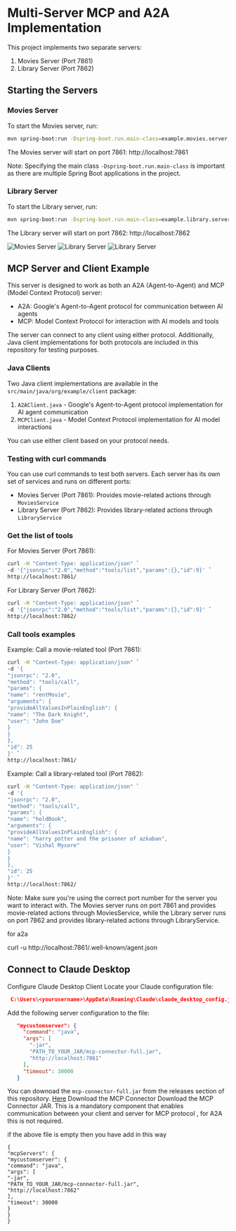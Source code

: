 # Multi-Server MCP and A2A Implementation

This project implements two separate servers:
1. Movies Server (Port 7861)
2. Library Server (Port 7862)

## Starting the Servers

### Movies Server
To start the Movies server, run:
```bash
mvn spring-boot:run -Dspring-boot.run.main-class=example.movies.server.MoviesServer -Dtools4ai.properties.path=tools4ai_movies.properties
```
The Movies server will start on port 7861: http://localhost:7861

Note: Specifying the main class `-Dspring-boot.run.main-class` is important as there are multiple Spring Boot applications in the project.

### Library Server
To start the Library server, run:
```bash
mvn spring-boot:run -Dspring-boot.run.main-class=example.library.server.LibraryServer -Dtools4ai.properties.path=tools4ai_library.properties
```
The Library server will start on port 7862: http://localhost:7862

![Movies Server](claude.png)
![Library Server](claude1.png)
![Library Server](gabbar.png)

## MCP Server and Client Example

This server is designed to work as both an A2A (Agent-to-Agent) and MCP (Model Context Protocol) server:
- A2A: Google's Agent-to-Agent protocol for communication between AI agents
- MCP: Model Context Protocol for interaction with AI models and tools

The server can connect to any client using either protocol. Additionally, Java client implementations for both protocols are included in this repository for testing purposes.

### Java Clients

Two Java client implementations are available in the `src/main/java/org/example/client` package:
1. `A2AClient.java` - Google's Agent-to-Agent protocol implementation for AI agent communication
2. `MCPClient.java` - Model Context Protocol implementation for AI model interactions

You can use either client based on your protocol needs.




### Testing with curl commands

You can use curl commands to test both servers. Each server has its own set of services and runs on different ports:
- Movies Server (Port 7861): Provides movie-related actions through `MoviesService`
- Library Server (Port 7862): Provides library-related actions through `LibraryService`

### Get the list of tools

For Movies Server (Port 7861):
```bash
curl -H "Content-Type: application/json" `
-d '{"jsonrpc":"2.0","method":"tools/list","params":{},"id":9}' `
http://localhost:7861/
```

For Library Server (Port 7862):
```bash
curl -H "Content-Type: application/json" `
-d '{"jsonrpc":"2.0","method":"tools/list","params":{},"id":9}' `
http://localhost:7862/
```

### Call tools examples

Example: Call a movie-related tool (Port 7861):
```bash
curl -H "Content-Type: application/json" `
-d '{
"jsonrpc": "2.0",
"method": "tools/call",
"params": {
"name": "rentMovie",
"arguments": {
"provideAllValuesInPlainEnglish": {
"name": "The Dark Knight",
"user": "John Doe"
}
}
},
"id": 25
}' `
http://localhost:7861/
```

Example: Call a library-related tool (Port 7862):
```bash
curl -H "Content-Type: application/json" `
-d '{
"jsonrpc": "2.0",
"method": "tools/call",
"params": {
"name": "holdBook",
"arguments": {
"provideAllValuesInPlainEnglish": {
"name": "harry potter and the prisoner of azkaban",
"user": "Vishal Mysore"
}
}
},
"id": 25
}' `
http://localhost:7862/
```

Note: Make sure you're using the correct port number for the server you want to interact with. The Movies server runs on port 7861 and provides movie-related actions through MoviesService, while the Library server runs on port 7862 and provides library-related actions through LibraryService.


for a2a

curl -u http://localhost:7861/.well-known/agent.json


## Connect to Claude Desktop
Configure Claude Desktop Client
Locate your Claude configuration file:

```json
 C:\Users\<yourusername>\AppData\Roaming\Claude\claude_desktop_config.json
```
Add the following server configuration to the file:

```json
   "mycustomserver": {
     "command": "java",
     "args": [
       "-jar",
       "PATH_TO_YOUR_JAR/mcp-connector-full.jar",
       "http://localhost:7861"
     ],
     "timeout": 30000
   }

```

You can downoad the `mcp-connector-full.jar` from the releases section of this repository. [Here](https://github.com/vishalmysore/mcp-connector/releases/download/release2/mcp-connector-full.jar)
Download the MCP Connector
Download the MCP Connector JAR. This is a mandatory component that enables communication between your client and server for MCP protocol , for A2A this is not required.


if the above file is empty then you have add in this way
```
{
"mcpServers": {
"mycustomserver": {
"command": "java",
"args": [
"-jar",
"PATH_TO_YOUR_JAR/mcp-connector-full.jar",
"http://localhost:7862"
],
"timeout": 30000
}
}
}
```


